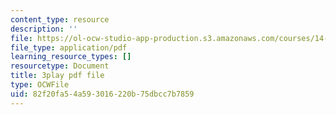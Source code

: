 ```yaml
---
content_type: resource
description: ''
file: https://ol-ocw-studio-app-production.s3.amazonaws.com/courses/14-01sc-principles-of-microeconomics-fall-2011/82f20fa54a593016220b75dbcc7b7859_H3_TYEeswuM.pdf
file_type: application/pdf
learning_resource_types: []
resourcetype: Document
title: 3play pdf file
type: OCWFile
uid: 82f20fa5-4a59-3016-220b-75dbcc7b7859
---
```

